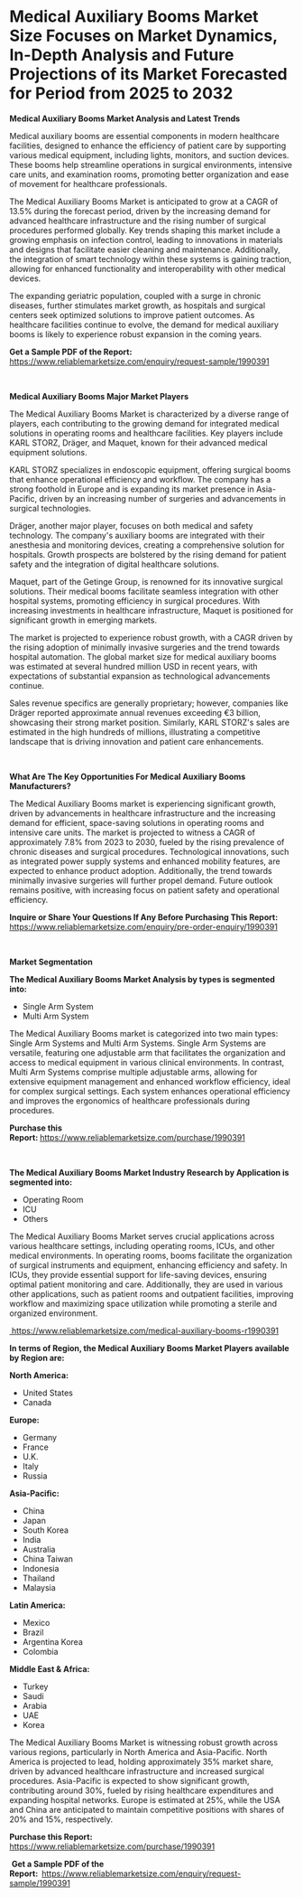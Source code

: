 <p><h1>Medical Auxiliary Booms Market Size Focuses on Market Dynamics, In-Depth Analysis and Future Projections of its Market Forecasted for Period from 2025 to 2032</h1></p><p><strong>Medical Auxiliary Booms Market Analysis and Latest Trends</strong></p>
<p><p>Medical auxiliary booms are essential components in modern healthcare facilities, designed to enhance the efficiency of patient care by supporting various medical equipment, including lights, monitors, and suction devices. These booms help streamline operations in surgical environments, intensive care units, and examination rooms, promoting better organization and ease of movement for healthcare professionals.</p><p>The Medical Auxiliary Booms Market is anticipated to grow at a CAGR of 13.5% during the forecast period, driven by the increasing demand for advanced healthcare infrastructure and the rising number of surgical procedures performed globally. Key trends shaping this market include a growing emphasis on infection control, leading to innovations in materials and designs that facilitate easier cleaning and maintenance. Additionally, the integration of smart technology within these systems is gaining traction, allowing for enhanced functionality and interoperability with other medical devices.</p><p>The expanding geriatric population, coupled with a surge in chronic diseases, further stimulates market growth, as hospitals and surgical centers seek optimized solutions to improve patient outcomes. As healthcare facilities continue to evolve, the demand for medical auxiliary booms is likely to experience robust expansion in the coming years.</p></p>
<p><strong>Get a Sample PDF of the Report:&nbsp;</strong> <a href="https://www.reliablemarketsize.com/enquiry/request-sample/1990391?utm_campaign=3188&utm_medium=2&utm_source=Github&utm_content=ia&utm_term=16042025&utm_id=medical-auxiliary-booms">https://www.reliablemarketsize.com/enquiry/request-sample/1990391</a></p>
<p>&nbsp;</p>
<p><strong>Medical Auxiliary Booms Major Market Players</strong></p>
<p><p>The Medical Auxiliary Booms Market is characterized by a diverse range of players, each contributing to the growing demand for integrated medical solutions in operating rooms and healthcare facilities. Key players include KARL STORZ, Dräger, and Maquet, known for their advanced medical equipment solutions.</p><p>KARL STORZ specializes in endoscopic equipment, offering surgical booms that enhance operational efficiency and workflow. The company has a strong foothold in Europe and is expanding its market presence in Asia-Pacific, driven by an increasing number of surgeries and advancements in surgical technologies.</p><p>Dräger, another major player, focuses on both medical and safety technology. The company's auxiliary booms are integrated with their anesthesia and monitoring devices, creating a comprehensive solution for hospitals. Growth prospects are bolstered by the rising demand for patient safety and the integration of digital healthcare solutions.</p><p>Maquet, part of the Getinge Group, is renowned for its innovative surgical solutions. Their medical booms facilitate seamless integration with other hospital systems, promoting efficiency in surgical procedures. With increasing investments in healthcare infrastructure, Maquet is positioned for significant growth in emerging markets.</p><p>The market is projected to experience robust growth, with a CAGR driven by the rising adoption of minimally invasive surgeries and the trend towards hospital automation. The global market size for medical auxiliary booms was estimated at several hundred million USD in recent years, with expectations of substantial expansion as technological advancements continue.</p><p>Sales revenue specifics are generally proprietary; however, companies like Dräger reported approximate annual revenues exceeding €3 billion, showcasing their strong market position. Similarly, KARL STORZ's sales are estimated in the high hundreds of millions, illustrating a competitive landscape that is driving innovation and patient care enhancements.</p></p>
<p>&nbsp;</p>
<p><strong>What Are The Key Opportunities For Medical Auxiliary Booms Manufacturers?</strong></p>
<p><p>The Medical Auxiliary Booms market is experiencing significant growth, driven by advancements in healthcare infrastructure and the increasing demand for efficient, space-saving solutions in operating rooms and intensive care units. The market is projected to witness a CAGR of approximately 7.8% from 2023 to 2030, fueled by the rising prevalence of chronic diseases and surgical procedures. Technological innovations, such as integrated power supply systems and enhanced mobility features, are expected to enhance product adoption. Additionally, the trend towards minimally invasive surgeries will further propel demand. Future outlook remains positive, with increasing focus on patient safety and operational efficiency.</p></p>
<p><strong>Inquire or Share Your Questions If Any Before Purchasing This Report:</strong> <a href="https://www.reliablemarketsize.com/enquiry/pre-order-enquiry/1990391?utm_campaign=3188&utm_medium=2&utm_source=Github&utm_content=ia&utm_term=16042025&utm_id=medical-auxiliary-booms">https://www.reliablemarketsize.com/enquiry/pre-order-enquiry/1990391</a></p>
<p>&nbsp;</p>
<p><strong>Market Segmentation</strong></p>
<p><strong>The Medical Auxiliary Booms Market Analysis by types is segmented into:</strong></p>
<p><ul><li>Single Arm System</li><li>Multi Arm System</li></ul></p>
<p><p>The Medical Auxiliary Booms market is categorized into two main types: Single Arm Systems and Multi Arm Systems. Single Arm Systems are versatile, featuring one adjustable arm that facilitates the organization and access to medical equipment in various clinical environments. In contrast, Multi Arm Systems comprise multiple adjustable arms, allowing for extensive equipment management and enhanced workflow efficiency, ideal for complex surgical settings. Each system enhances operational efficiency and improves the ergonomics of healthcare professionals during procedures.</p></p>
<p><strong>Purchase this Report:&nbsp;</strong><a href="https://www.reliablemarketsize.com/purchase/1990391?utm_campaign=3188&utm_medium=2&utm_source=Github&utm_content=ia&utm_term=16042025&utm_id=medical-auxiliary-booms">https://www.reliablemarketsize.com/purchase/1990391</a></p>
<p>&nbsp;</p>
<p><strong>The Medical Auxiliary Booms Market Industry Research by Application is segmented into:</strong></p>
<p><ul><li>Operating Room</li><li>ICU</li><li>Others</li></ul></p>
<p><p>The Medical Auxiliary Booms Market serves crucial applications across various healthcare settings, including operating rooms, ICUs, and other medical environments. In operating rooms, booms facilitate the organization of surgical instruments and equipment, enhancing efficiency and safety. In ICUs, they provide essential support for life-saving devices, ensuring optimal patient monitoring and care. Additionally, they are used in various other applications, such as patient rooms and outpatient facilities, improving workflow and maximizing space utilization while promoting a sterile and organized environment.</p></p>
<p><a href="https://www.reliablemarketsize.com/medical-auxiliary-booms-r1990391?utm_campaign=3188&utm_medium=2&utm_source=Github&utm_content=ia&utm_term=16042025&utm_id=medical-auxiliary-booms">&nbsp;https://www.reliablemarketsize.com/medical-auxiliary-booms-r1990391</a></p>
<p><strong>In terms of Region, the Medical Auxiliary Booms Market Players available by Region are:</strong></p>
<p>
    <p> <strong> North America: </strong>
        <ul>
            <li>United States</li>
            <li>Canada</li>
        </ul>
        </p> 
    <p> <strong> Europe: </strong>
        <ul>
            <li>Germany</li>
            <li>France</li>
            <li>U.K.</li>
            <li>Italy</li>
            <li>Russia</li>
        </ul>
        </p> 
    <p> <strong> Asia-Pacific: </strong>
        <ul>
            <li>China</li>
            <li>Japan</li>
            <li>South Korea</li>
            <li>India</li>
            <li>Australia</li>
            <li>China Taiwan</li>
            <li>Indonesia</li>
            <li>Thailand</li>
            <li>Malaysia</li>
        </ul>
        </p> 
    <p> <strong> Latin America: </strong>
        <ul>
            <li>Mexico</li>
            <li>Brazil</li>
            <li>Argentina Korea</li>
            <li>Colombia</li>
        </ul>
        </p> 
    <p> <strong> Middle East & Africa: </strong>
        <ul>
            <li>Turkey</li>
            <li>Saudi</li>
            <li>Arabia</li>
            <li>UAE</li>
            <li>Korea</li>
        </ul>
    </p>
    </p>
<p><p>The Medical Auxiliary Booms Market is witnessing robust growth across various regions, particularly in North America and Asia-Pacific. North America is projected to lead, holding approximately 35% market share, driven by advanced healthcare infrastructure and increased surgical procedures. Asia-Pacific is expected to show significant growth, contributing around 30%, fueled by rising healthcare expenditures and expanding hospital networks. Europe is estimated at 25%, while the USA and China are anticipated to maintain competitive positions with shares of 20% and 15%, respectively.</p></p>
<p><strong>Purchase this Report: </strong><a href="https://www.reliablemarketsize.com/purchase/1990391?utm_campaign=3188&utm_medium=2&utm_source=Github&utm_content=ia&utm_term=16042025&utm_id=medical-auxiliary-booms">https://www.reliablemarketsize.com/purchase/1990391</a></p>
<p>&nbsp;<strong>Get a Sample PDF of the Report:&nbsp;&nbsp;</strong><a href="https://www.reliablemarketsize.com/enquiry/request-sample/1990391?utm_campaign=3188&utm_medium=2&utm_source=Github&utm_content=ia&utm_term=16042025&utm_id=medical-auxiliary-booms">https://www.reliablemarketsize.com/enquiry/request-sample/1990391</a></p>
<p><strong></strong></p>
<p><p></p><p></p><p></p></p>